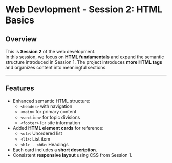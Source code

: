 # Web Devlopment - Session 2: HTML Basics

## Overview

This is **Session 2** of the web development.  
In this session, we focus on **HTML fundamentals** and expand the semantic structure introduced in Session 1. The project introduces **more HTML tags** and organizes content into meaningful sections.

---

## Features

- Enhanced semantic HTML structure:
  - `<header>` with navigation
  - `<main>` for primary content
  - `<section>` for topic divisions
  - `<footer>` for site information
- Added **HTML element cards** for reference:
  - `<ul>`: Unordered list
  - `<li>`: List item
  - `<h1> - <h6>`: Headings
- Each card includes a **short description**.
- Consistent **responsive layout** using CSS from Session 1.

